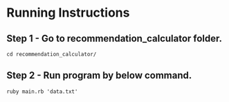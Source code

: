 # Running Instructions

Step 1 - Go to recommendation_calculator folder.
--------------------
    cd recommendation_calculator/


Step 2 - Run program by below command.
--------------------
    ruby main.rb 'data.txt' 